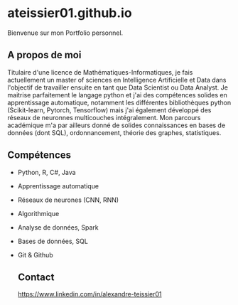 # ateissier01.github.io
Bienvenue sur mon Portfolio personnel. 

## A propos de moi
Titulaire d'une licence de Mathématiques-Informatiques, je fais actuellement un master of sciences en Intelligence Artificielle et Data dans l'objectif de travailler ensuite en tant que Data Scientist ou Data Analyst. Je maitrise parfaitement le langage python et j'ai des compétences solides en apprentissage automatique, notamment les différentes bibliothèques python (Scikit-learn, Pytorch, Tensorflow) mais j'ai également développé des réseaux de neuronnes multicouches intégralement. Mon parcours académique m'a par ailleurs donné de solides connaissances en bases de données (dont SQL), ordonnancement, théorie des graphes, statistiques. 

## Compétences
- Python, R, C#, Java
- Apprentissage automatique
- Réseaux de neurones (CNN, RNN)
- Algorithmique
- Analyse de données, Spark
- Bases de données, SQL
- Git & Github

  ## Contact
  https://www.linkedin.com/in/alexandre-teissier01
  

